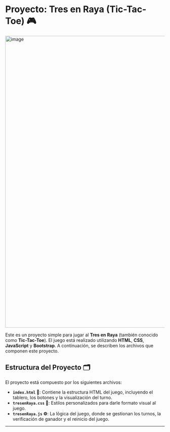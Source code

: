 # Proyecto: Tres en Raya (Tic-Tac-Toe) 🎮
<img width="922" alt="image" src="https://github.com/user-attachments/assets/d2acf08c-50e5-4bb1-a660-649ccb8ce975" />


Este es un proyecto simple para jugar al **Tres en Raya** (también conocido como **Tic-Tac-Toe**). El juego está realizado utilizando **HTML**, **CSS**, **JavaScript** y **Bootstrap**. A continuación, se describen los archivos que componen este proyecto.

## Estructura del Proyecto 🗂️

El proyecto está compuesto por los siguientes archivos:
- **`index.html` 📝**: Contiene la estructura HTML del juego, incluyendo el tablero, los botones y la visualización del turno.
- **`tresenRaya.css` 🎨**: Estilos personalizados para darle formato visual al juego.
- **`tresenRaya.js` ⚙️**: La lógica del juego, donde se gestionan los turnos, la verificación de ganador y el reinicio del juego.

---


